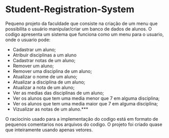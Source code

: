 # Student-Registration-System
Pequeno projeto da faculdade que consiste na criação de um menu que possibilita o usuário manipular/criar um banco de dados de alunos.
O codigo apresenta um sistema que funciona como um menu para o usuario, onde o usuario pode:

* Cadastrar um aluno;
* Atribuir disciplinas a um aluno
* Cadastrar notas de um aluno;
* Remover um aluno;
* Remover uma disciplina de um aluno;
* Atualizar o nome de um aluno;
* Atualizar a disciplina de um aluno;
* Atualizar a nota de um aluno;
* Ver as medias das disciplinas de um aluno;
* Ver os alunos que tem uma media menor que 7 em alguma disciplina;
* Ver os alunos que tem uma media maior que 7 em alguma disciplina;
* Vizualizar as notas de um aluno.***

O raciocinio usado para a implementação do codigo está em formato de pequenos comentarios nos arquivos do codigo.
O projeto foi criado quase que inteiramente usando apenas vetores.
